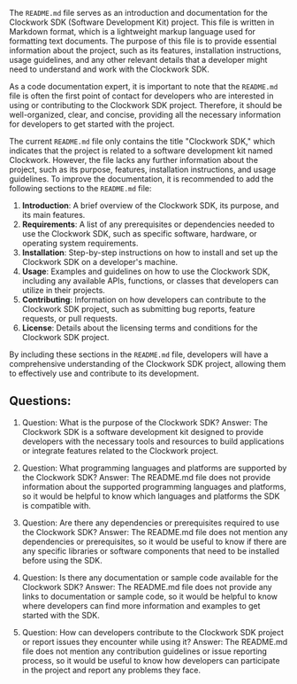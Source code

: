 
The `README.md` file serves as an introduction and documentation for the Clockwork SDK (Software Development Kit) project. This file is written in Markdown format, which is a lightweight markup language used for formatting text documents. The purpose of this file is to provide essential information about the project, such as its features, installation instructions, usage guidelines, and any other relevant details that a developer might need to understand and work with the Clockwork SDK.

As a code documentation expert, it is important to note that the `README.md` file is often the first point of contact for developers who are interested in using or contributing to the Clockwork SDK project. Therefore, it should be well-organized, clear, and concise, providing all the necessary information for developers to get started with the project.

The current `README.md` file only contains the title "Clockwork SDK," which indicates that the project is related to a software development kit named Clockwork. However, the file lacks any further information about the project, such as its purpose, features, installation instructions, and usage guidelines. To improve the documentation, it is recommended to add the following sections to the `README.md` file:

1. **Introduction**: A brief overview of the Clockwork SDK, its purpose, and its main features.
2. **Requirements**: A list of any prerequisites or dependencies needed to use the Clockwork SDK, such as specific software, hardware, or operating system requirements.
3. **Installation**: Step-by-step instructions on how to install and set up the Clockwork SDK on a developer's machine.
4. **Usage**: Examples and guidelines on how to use the Clockwork SDK, including any available APIs, functions, or classes that developers can utilize in their projects.
5. **Contributing**: Information on how developers can contribute to the Clockwork SDK project, such as submitting bug reports, feature requests, or pull requests.
6. **License**: Details about the licensing terms and conditions for the Clockwork SDK project.

By including these sections in the `README.md` file, developers will have a comprehensive understanding of the Clockwork SDK project, allowing them to effectively use and contribute to its development.
## Questions: 
 1. Question: What is the purpose of the Clockwork SDK?
   Answer: The Clockwork SDK is a software development kit designed to provide developers with the necessary tools and resources to build applications or integrate features related to the Clockwork project.

2. Question: What programming languages and platforms are supported by the Clockwork SDK?
   Answer: The README.md file does not provide information about the supported programming languages and platforms, so it would be helpful to know which languages and platforms the SDK is compatible with.

3. Question: Are there any dependencies or prerequisites required to use the Clockwork SDK?
   Answer: The README.md file does not mention any dependencies or prerequisites, so it would be useful to know if there are any specific libraries or software components that need to be installed before using the SDK.

4. Question: Is there any documentation or sample code available for the Clockwork SDK?
   Answer: The README.md file does not provide any links to documentation or sample code, so it would be helpful to know where developers can find more information and examples to get started with the SDK.

5. Question: How can developers contribute to the Clockwork SDK project or report issues they encounter while using it?
   Answer: The README.md file does not mention any contribution guidelines or issue reporting process, so it would be useful to know how developers can participate in the project and report any problems they face.
    